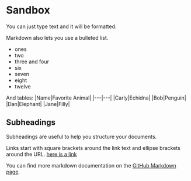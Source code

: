 # Sandbox

You can just type text and it will be formatted.

Markdown also lets you use a bulleted list.
* ones
* two
* three and four
* six
* seven
* eight
* twelve


And tables:
|Name|Favorite Animal|
|---|---|
|Carly|Echidna|
|Bob|Penguin|
|Dan|Elephant|
|Jane|Filly|


## Subheadings
Subheadings are useful to help you structure your documents.

Links start with square brackets around the link text and ellipse brackets around the URL. [here is a link](https://en.wikipedia.org/wiki/Main_Page)

You can find more markdown documentation on the [GitHub Markdown page](https://docs.github.com/en/get-started/writing-on-github/getting-started-with-writing-and-formatting-on-github/basic-writing-and-formatting-syntax).
